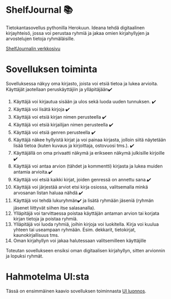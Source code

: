 # ShelfJournal :books:
Tietokantasovellus pythonilla Herokuun. Ideana tehdä digitaalinen kirjayhteisö, jossa voi perustaa ryhmiä ja jakaa omien kirjahyllyjen ja arvostelujen tietoja ryhmäläisille.

[ShelfJournalin verkkosivu](https://shelfjournal.herokuapp.com/)

# Sovelluksen toiminta

Sovelluksessa näkyy oma kirjasto, joista voi etsiä tietoa ja lukea arvioita. Käyttäjät jaotellaan peruskäyttäjiin ja ylläpitäjään:heavy_check_mark:
1. Käyttäjä voi kirjautua sisään ja ulos sekä luoda uuden tunnuksen. :heavy_check_mark:
2. Käyttäjä voi lisätä kirjoja :heavy_check_mark:
3. Käyttäjä voi etsiä kirjan nimen perusteella :heavy_check_mark:
4. Käyttäjä voi etsiä kirjailijan nimen perusteella :heavy_check_mark:
5. Käyttäjä voi etsiä genren perusteella :heavy_check_mark:
6. Käyttäjä näkee hyllyistä kirjat ja voi painaa kirjasta, jolloin siitä näytetään lisää tietoa (kuten kuvaus ja kirjoittaja, ostovuosi tms.). :heavy_check_mark:
7. Käyttäjällä on oma privaatti näkymä ja erikseen näkymä julkisille kirjoille :heavy_check_mark:
8. Käyttäjä voi antaa arvion (tähdet ja kommentti) kirjasta ja lukea muiden antamia arvioita.:heavy_check_mark:
9. Käyttäjä voi etsiä kaikki kirjat, joiden genressä on annettu sana.:heavy_check_mark:
10. Käyttäjä voi järjestää arviot etsi kirja osiossa, valitsemalla minkä arvosanan listan haluaa nähdä.:heavy_check_mark:
11. Käyttäjä voi tehdä lukuryhmän:heavy_check_mark: ja lisätä ryhmään jäseniä (ryhmän jäsenet liittyvät siihen itse salasanalla).
12. Ylläpitäjä voi tarvittaessa poistaa käyttäjän antaman arvion tai korjata kirjan tietoja ja poistaa ryhmiä.
13. Ylläpitäjä voi luoda ryhmiä, joihin kirjoja voi luokitella. Kirja voi kuulua yhteen tai useampaan ryhmään. Esim. dekkarit, tietokirjat, kaunokirjallisuus tms.
14. Oman kirjahyllyn voi jakaa halutessaan valitsemilleen käyttäjille

Toteutan sovellukseen ensiksi oman digitaalisen kirjahyllyn, sitten arvionnin ja lopuksi ryhmät.
# Hahmotelma UI:sta
Tässä on ensimmäinen kaavio sovelluksen toiminnasta [UI luonnos](https://github.com/Mazaalto/ShelfJournal/blob/main/ShelfJournal.pdf).
